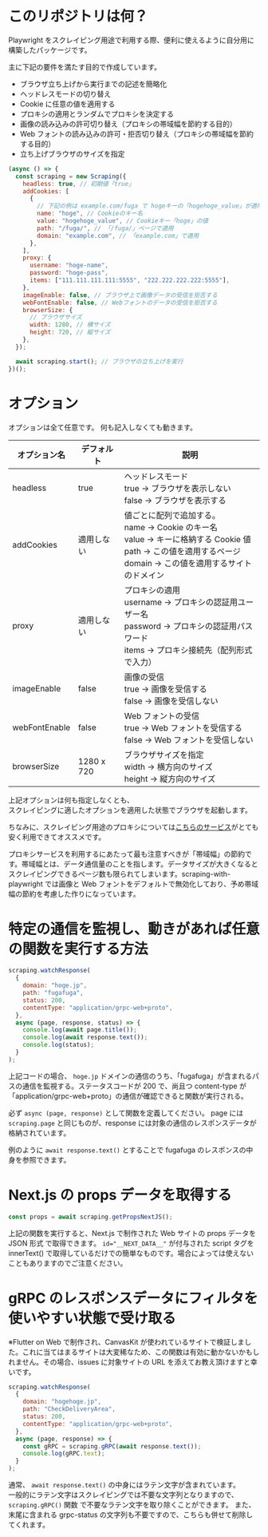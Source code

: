 # このリポジトリは何？

Playwright をスクレイピング用途で利用する際、便利に使えるように自分用に構築したパッケージです。

主に下記の要件を満たす目的で作成しています。

- ブラウザ立ち上げから実行までの記述を簡略化
- ヘッドレスモードの切り替え
- Cookie に任意の値を適用する
- プロキシの適用とランダムでプロキシを決定する
- 画像の読み込みの許可切り替え（プロキシの帯域幅を節約する目的）
- Web フォントの読み込みの許可・拒否切り替え（プロキシの帯域幅を節約する目的）
- 立ち上げブラウザのサイズを指定

```javascript
(async () => {
  const scraping = new Scraping({
    headless: true, // 初期値「true」
    addCookies: [
      {
        // 下記の例は example.com/fuga で hogeキーの「hogehoge_value」が適用される例
        name: "hoge", // Cookieのキー名
        value: "hogehoge_value", // Cookieキー「hoge」の値
        path: "/fuga/", // 「/fuga/」ページで適用
        domain: "example.com", // 「example.com」で適用
      },
    ],
    proxy: {
      username: "hoge-name",
      password: "hoge-pass",
      items: ["111.111.111.111:5555", "222.222.222.222:5555"],
    },
    imageEnable: false, // ブラウザ上で画像データの受信を拒否する
    webFontEnable: false, // Webフォントのデータの受信を拒否する
    browserSize: {
      // ブラウザサイズ
      width: 1280, // 横サイズ
      height: 720, // 縦サイズ
    },
  });

  await scraping.start(); // ブラウザの立ち上げを実行
})();
```

# オプション

オプションは全て任意です。
何も記入しなくても動きます。

| オプション名  | デフォルト | 説明                                                                                                                                                                     |
| ------------- | ---------- | ------------------------------------------------------------------------------------------------------------------------------------------------------------------------ |
| headless      | true       | ヘッドレスモード<br>true -> ブラウザを表示しない<br>false -> ブラウザを表示する                                                                                          |
| addCookies    | 適用しない | 値ごとに配列で追加する。<br>name -> Cookie のキー名<br>value -> キーに格納する Cookie 値<br>path -> この値を適用するページ<br>domain -> この値を適用するサイトのドメイン |
| proxy         | 適用しない | プロキシの適用<br>username -> プロキシの認証用ユーザー名<br>password -> プロキシの認証用パスワード<br>items -> プロキシ接続先（配列形式で入力）                          |
| imageEnable   | false      | 画像の受信<br>true -> 画像を受信する<br>false -> 画像を受信しない                                                                                                        |
| webFontEnable | false      | Web フォントの受信<br>true -> Web フォントを受信する<br>false -> Web フォントを受信しない                                                                                |
| browserSize   | 1280 x 720 | ブラウザサイズを指定<br>width -> 横方向のサイズ<br>height -> 縦方向のサイズ                                                                                              |

上記オプションは何も指定しなくとも、  
スクレイピングに適したオプションを適用した状態でブラウザを起動します。

ちなみに、スクレイピング用途のプロキシについては[こちらのサービス](https://www.webshare.io/?referral_code=pvyuamiwwexo)がとても安く利用できてオススメです。

プロキシサービスを利用するにあたって最も注意すべきが「帯域幅」の節約です。帯域幅とは、データ通信量のことを指します。データサイズが大きくなるとスクレイピングできるページ数も限られてしまいます。scraping-with-playwright では画像と Web フォントをデフォルトで無効化しており、予め帯域幅の節約を考慮した作りになっています。

# 特定の通信を監視し、動きがあれば任意の関数を実行する方法

```javascript
scraping.watchResponse(
  {
    domain: "hoge.jp",
    path: "fugafuga",
    status: 200,
    contentType: "application/grpc-web+proto",
  },
  async (page, response, status) => {
    console.log(await page.title());
    console.log(await response.text());
    console.log(status);
  }
);
```

上記コードの場合、 `hoge.jp` ドメインの通信のうち、「fugafuga」が含まれるパスの通信を監視する。ステータスコードが 200 で、尚且つ content-type が 「application/grpc-web+proto」の通信が確認できると関数が実行される。

必ず `async (page, response)` として関数を定義してください。
page には `scraping.page` と同じものが、response には対象の通信のレスポンスデータが格納されています。

例のように `await response.text()` とすることで fugafuga のレスポンスの中身を参照できます。

# Next.js の props データを取得する

```javascript
const props = await scraping.getPropsNextJS();
```

上記の関数を実行すると、Next.js で制作された Web サイトの props データを JSON 形式 で取得できます。
`id="__NEXT_DATA__"` が付与された script タグを innerText() で取得しているだけでの簡単なものです。場合によっては使えないこともありますのでご注意ください。

# gRPC のレスポンスデータにフィルタを使いやすい状態で受け取る

※Flutter on Web で制作され、CanvasKit が使われているサイトで検証しました。これに当てはまるサイトは大変稀なため、この関数は有効に動かないかもしれません。その場合、issues に対象サイトの URL を添えてお教え頂けますと幸いです。

```javascript
scraping.watchResponse(
  {
    domain: "hogehoge.jp",
    path: "CheckDeliveryArea",
    status: 200,
    contentType: "application/grpc-web+proto",
  },
  async (page, response) => {
    const gRPC = scraping.gRPC(await response.text());
    console.log(gRPC.text);
  }
);
```

通常、 `await response.text()` の中身にはラテン文字が含まれています。  
一般的にラテン文字はスクレイピングでは不要な文字列となりますので、 `scraping.gRPC()` 関数 で不要なラテン文字を取り除くことができます。
また、末尾に含まれる grpc-status の文字列も不要ですので、こちらも併せて削除してくれます。
